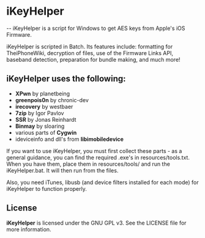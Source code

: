 # iKeyHelper
--
iKeyHelper is a script for Windows to get AES keys from Apple's iOS Firmware.

iKeyHelper is scripted in Batch. Its features include: formatting for TheiPhoneWiki, decryption of files, use of the Firmware Links API, baseband detection, preparation for bundle making, and much more!

## iKeyHelper uses the following:

* **XPwn** by planetbeing
* **greenpois0n** by chronic-dev
* **irecovery** by westbaer
* **7zip** by Igor Pavlov
* **SSR** by Jonas Reinhardt
* **Binmay** by sloaring
* various parts of **Cygwin**
* ideviceinfo and dll's from **libimobiledevice**

If you want to use iKeyHelper, you must first collect these parts - as a general guidance, you can find the required .exe's in resources/tools.txt. When you have them, place them in resources/tools/ and run the iKeyHelper.bat. It will then run from the files.

Also, you need iTunes, libusb (and device filters installed for each mode) for iKeyHelper to function properly.

## License

**iKeyHelper** is licensed under the GNU GPL v3. See the LICENSE file for more information.